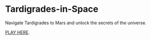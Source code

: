 # Tardigrades-in-Space


Navigate Tardigrades to Mars and unlock the secrets of the universe.


[PLAY HERE](pudkip.github.io/Tardigrades-in-Space/).
